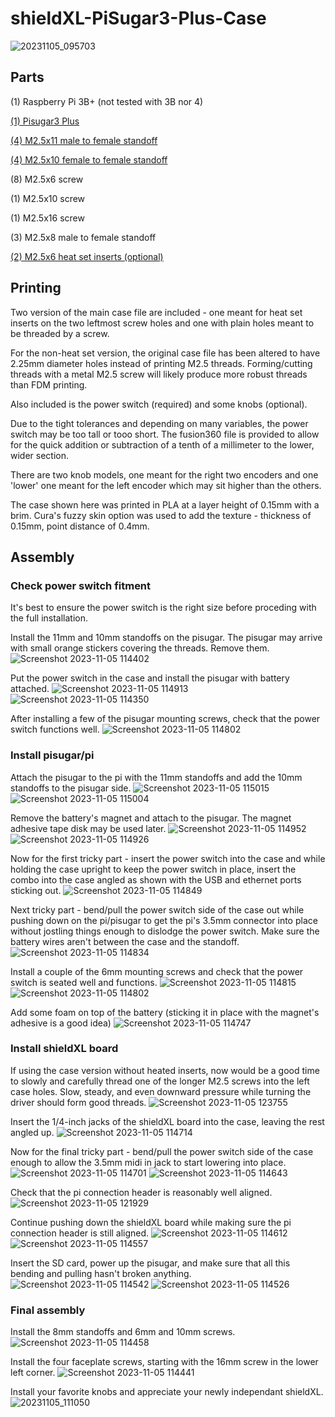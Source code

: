 # shieldXL-PiSugar3-Plus-Case
![20231105_095703](https://github.com/cavalopazzo/shieldXL-PiSugar3-Plus-Case/assets/149902852/bacc6f90-e9de-473c-a988-0cc26494d5e4)

## **Parts**

(1) Raspberry Pi 3B+ (not tested with 3B nor 4)

[(1) Pisugar3 Plus](https://www.amazon.com/dp/B09MJ876FW?psc=1&ref=ppx_yo2ov_dt_b_product_details)

[(4) M2.5x11 male to female standoff](https://www.amazon.com/dp/B09R97DVZY?ref=ppx_yo2ov_dt_b_product_details&th=1)

[(4) M2.5x10 female to female standoff](https://www.amazon.com/gp/product/B09F9GMP4W/ref=ppx_yo_dt_b_search_asin_title?ie=UTF8&psc=1)

(8) M2.5x6 screw

(1) M2.5x10 screw

(1) M2.5x16 screw

(3) M2.5x8 male to female standoff

[(2) M2.5x6 heat set inserts (optional)](https://www.amazon.com/dp/B0B46YBNV4?ref=ppx_yo2ov_dt_b_product_details&th=1)




## **Printing**

Two version of the main case file are included - one meant for heat set inserts on the two leftmost screw holes and one with plain holes meant to be threaded by a screw. 

For the non-heat set version, the original case file has been altered to have 2.25mm diameter holes instead of printing M2.5 threads. Forming/cutting threads with a 
metal M2.5 screw will likely produce more robust threads than FDM printing.

Also included is the power switch (required) and some knobs (optional). 

Due to the tight tolerances and depending on many variables, the power switch may be too tall or tooo short. The fusion360 file is provided to 
allow for the quick addition or subtraction of a tenth of a millimeter to the lower, wider section.

There are two knob models, one meant for the right two encoders and one 'lower' one meant for the left encoder which may sit higher than the others.

The case shown here was printed in PLA at a layer height of 0.15mm with a brim. Cura's fuzzy skin option was used to add the texture - thickness of 0.15mm, point distance of 0.4mm.



## **Assembly**

### **Check power switch fitment**

It's best to ensure the power switch is the right size before proceding with the full installation.

Install the 11mm and 10mm standoffs on the pisugar. The pisugar may arrive with small orange stickers covering the threads. Remove them.
![Screenshot 2023-11-05 114402](https://github.com/cavalopazzo/shieldXL-PiSugar3-Plus-Case/assets/149902852/f5c0d302-cf5d-4c71-bd54-20affcdffe9f)

Put the power switch in the case and install the pisugar with battery attached. 
![Screenshot 2023-11-05 114913](https://github.com/cavalopazzo/shieldXL-PiSugar3-Plus-Case/assets/149902852/3f356ed7-07be-4574-a15f-3a3c775cad88)
![Screenshot 2023-11-05 114350](https://github.com/cavalopazzo/shieldXL-PiSugar3-Plus-Case/assets/149902852/dfb323ac-1f85-4556-b98d-49b20a1c1656)

After installing a few of the pisugar mounting screws, check that the power switch functions well.
![Screenshot 2023-11-05 114802](https://github.com/cavalopazzo/shieldXL-PiSugar3-Plus-Case/assets/149902852/c5b3ad02-c2a1-4c74-b551-c3168a85b70a)


### **Install pisugar/pi**

Attach the pisugar to the pi with the 11mm standoffs and add the 10mm standoffs to the pisugar side.
![Screenshot 2023-11-05 115015](https://github.com/cavalopazzo/shieldXL-PiSugar3-Plus-Case/assets/149902852/977773a5-32e5-4471-bd84-3c1473679aaa)
![Screenshot 2023-11-05 115004](https://github.com/cavalopazzo/shieldXL-PiSugar3-Plus-Case/assets/149902852/73114198-fbff-4db3-8e72-3e3caff8a685)

Remove the battery's magnet and attach to the pisugar. The magnet adhesive tape disk may be used later.
![Screenshot 2023-11-05 114952](https://github.com/cavalopazzo/shieldXL-PiSugar3-Plus-Case/assets/149902852/cbc7b717-9284-434e-81bb-79ac9534055a)
![Screenshot 2023-11-05 114926](https://github.com/cavalopazzo/shieldXL-PiSugar3-Plus-Case/assets/149902852/a8a67907-d201-43f7-a2c1-8d8129455593)

Now for the first tricky part - insert the power switch into the case and while holding the case upright to keep the power switch in place, insert the combo into the case angled as shown 
with the USB and ethernet ports sticking out.
![Screenshot 2023-11-05 114849](https://github.com/cavalopazzo/shieldXL-PiSugar3-Plus-Case/assets/149902852/b14e19d3-6bcd-464f-9bf3-1583e1247ad1)

Next tricky part - bend/pull the power switch side of the case out while pushing down on the pi/pisugar to get the pi's 3.5mm connector into place without jostling things enough to dislodge the power switch.
Make sure the battery wires aren't between the case and the standoff.
![Screenshot 2023-11-05 114834](https://github.com/cavalopazzo/shieldXL-PiSugar3-Plus-Case/assets/149902852/fee524b5-631a-423c-add0-0a8280af8b58)

Install a couple of the 6mm mounting screws and check that the power switch is seated well and functions.
![Screenshot 2023-11-05 114815](https://github.com/cavalopazzo/shieldXL-PiSugar3-Plus-Case/assets/149902852/f3dae8ba-8024-47b1-924d-b21f75280e50)
![Screenshot 2023-11-05 114802](https://github.com/cavalopazzo/shieldXL-PiSugar3-Plus-Case/assets/149902852/bc514fee-d1a0-41f8-bb67-5da6612e5e4f)

Add some foam on top of the battery (sticking it in place with the magnet's adhesive is a good idea)
![Screenshot 2023-11-05 114747](https://github.com/cavalopazzo/shieldXL-PiSugar3-Plus-Case/assets/149902852/f7386382-3f21-43d5-82d7-1943ac757516)

### **Install shieldXL board**

If using the case version without heated inserts, now would be a good time to slowly and carefully thread one of the longer M2.5 screws into the left case holes.
Slow, steady, and even downward pressure while turning the driver should form good threads.
![Screenshot 2023-11-05 123755](https://github.com/cavalopazzo/shieldXL-PiSugar3-Plus-Case/assets/149902852/f3e845b4-c53e-45f7-a99d-685cab7809ee)


Insert the 1/4-inch jacks of the shieldXL board into the case, leaving the rest angled up.
![Screenshot 2023-11-05 114714](https://github.com/cavalopazzo/shieldXL-PiSugar3-Plus-Case/assets/149902852/02dad570-c4cf-469e-9f47-887cb6623618)

Now for the final tricky part - bend/pull the power switch side of the case enough to allow the 3.5mm midi in jack to start lowering into place.
![Screenshot 2023-11-05 114701](https://github.com/cavalopazzo/shieldXL-PiSugar3-Plus-Case/assets/149902852/8623bedd-f706-4d5c-a664-fe47a025c1bb)
![Screenshot 2023-11-05 114643](https://github.com/cavalopazzo/shieldXL-PiSugar3-Plus-Case/assets/149902852/bc36771c-3c15-4498-b0d2-f7b5639ddefd)

Check that the pi connection header is reasonably well aligned.
![Screenshot 2023-11-05 121929](https://github.com/cavalopazzo/shieldXL-PiSugar3-Plus-Case/assets/149902852/0040adcd-ef2b-4f1c-8cb4-e1114be8acde)

Continue pushing down the shieldXL board while making sure the pi connection header is still aligned.
![Screenshot 2023-11-05 114612](https://github.com/cavalopazzo/shieldXL-PiSugar3-Plus-Case/assets/149902852/257b264a-19be-4661-94e1-bb01242eaf72)
![Screenshot 2023-11-05 114557](https://github.com/cavalopazzo/shieldXL-PiSugar3-Plus-Case/assets/149902852/d82cffb8-648d-4900-aff9-64e9a02536bf)

Insert the SD card, power up the pisugar, and make sure that all this bending and pulling hasn't broken anything.
![Screenshot 2023-11-05 114542](https://github.com/cavalopazzo/shieldXL-PiSugar3-Plus-Case/assets/149902852/11854856-04f2-44f2-a5af-5d9c2f9e4631)
![Screenshot 2023-11-05 114526](https://github.com/cavalopazzo/shieldXL-PiSugar3-Plus-Case/assets/149902852/63f59841-f6a1-44bf-8af8-cdb97bab0b1e)

### **Final assembly**

Install the 8mm standoffs and 6mm and 10mm screws.
![Screenshot 2023-11-05 114458](https://github.com/cavalopazzo/shieldXL-PiSugar3-Plus-Case/assets/149902852/96e497e9-31af-40e3-b03f-46ccf5eb0d82)

Install the four faceplate screws, starting with the 16mm screw in the lower left corner. 
![Screenshot 2023-11-05 114441](https://github.com/cavalopazzo/shieldXL-PiSugar3-Plus-Case/assets/149902852/94dccb11-7e92-4346-b09d-9a8e34c6a885)

Install your favorite knobs and appreciate your newly independant shieldXL.
![20231105_111050](https://github.com/cavalopazzo/shieldXL-PiSugar3-Plus-Case/assets/149902852/51faf2be-2120-42da-8257-2d4275409f74)



